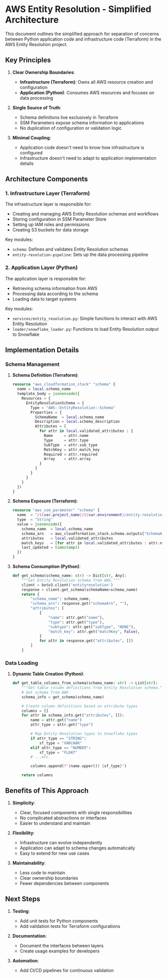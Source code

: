 # AWS Entity Resolution - Simplified Architecture

This document outlines the simplified approach for separation of concerns between Python application code and infrastructure code (Terraform) in the AWS Entity Resolution project.

## Key Principles

1. **Clear Ownership Boundaries**:
   - **Infrastructure (Terraform)**: Owns all AWS resource creation and configuration
   - **Application (Python)**: Consumes AWS resources and focuses on data processing

2. **Single Source of Truth**:
   - Schema definitions live exclusively in Terraform
   - SSM Parameters expose schema information to applications
   - No duplication of configuration or validation logic

3. **Minimal Coupling**:
   - Application code doesn't need to know how infrastructure is configured
   - Infrastructure doesn't need to adapt to application implementation details

## Architecture Components

### 1. Infrastructure Layer (Terraform)

The infrastructure layer is responsible for:

- Creating and managing AWS Entity Resolution schemas and workflows
- Storing configuration in SSM Parameter Store
- Setting up IAM roles and permissions
- Creating S3 buckets for data storage

Key modules:
- `schema`: Defines and validates Entity Resolution schemas
- `entity-resolution-pipeline`: Sets up the data processing pipeline

### 2. Application Layer (Python)

The application layer is responsible for:

- Retrieving schema information from AWS
- Processing data according to the schema
- Loading data to target systems

Key modules:
- `services/entity_resolution.py`: Simple functions to interact with AWS Entity Resolution
- `loader/snowflake_loader.py`: Functions to load Entity Resolution output to Snowflake

## Implementation Details

### Schema Management

1. **Schema Definition (Terraform)**:
   ```terraform
   resource "aws_cloudformation_stack" "schema" {
     name = local.schema_name
     template_body = jsonencode({
       Resources = {
         EntityResolutionSchema = {
           Type = "AWS::EntityResolution::Schema"
           Properties = {
             SchemaName  = local.schema_name
             Description = local.schema_description
             Attributes = [
               for attr in local.validated_attributes : {
                 Name     = attr.name
                 Type     = attr.type
                 SubType  = attr.sub_type
                 MatchKey = attr.match_key
                 Required = attr.required
                 Array    = attr.array
               }
             ]
           }
         }
       }
     })
   }
   ```

2. **Schema Exposure (Terraform)**:
   ```terraform
   resource "aws_ssm_parameter" "schema" {
     name  = "/${var.project_name}/${var.environment}/entity-resolution/schema"
     type  = "String"
     value = jsonencode({
       schema_name  = local.schema_name
       schema_arn   = aws_cloudformation_stack.schema.outputs["SchemaArn"]
       attributes   = local.validated_attributes
       match_keys   = [for attr in local.validated_attributes : attr.name if attr.match_key]
       last_updated = timestamp()
     })
   }
   ```

3. **Schema Consumption (Python)**:
   ```python
   def get_schema(schema_name: str) -> Dict[str, Any]:
       """Get Entity Resolution schema from AWS."""
       client = boto3.client('entityresolution')
       response = client.get_schema(schemaName=schema_name)
       return {
           "schema_name": schema_name,
           "schema_arn": response.get("schemaArn", ""),
           "attributes": [
               {
                   "name": attr.get("name"),
                   "type": attr.get("type"),
                   "subtype": attr.get("subType", "NONE"),
                   "match_key": attr.get("matchKey", False),
               }
               for attr in response.get("attributes", [])
           ]
       }
   ```

### Data Loading

1. **Dynamic Table Creation (Python)**:
   ```python
   def get_table_columns_from_schema(schema_name: str) -> List[str]:
       """Get table column definitions from Entity Resolution schema."""
       # Get schema from AWS
       schema_info = get_schema(schema_name)

       # Create column definitions based on attribute types
       columns = []
       for attr in schema_info.get("attributes", []):
           name = attr.get("name")
           attr_type = attr.get("type")

           # Map Entity Resolution types to Snowflake types
           if attr_type == "STRING":
               sf_type = "VARCHAR"
           elif attr_type == "NUMBER":
               sf_type = "FLOAT"
           # ...etc.

           columns.append(f"{name.upper()} {sf_type}")

       return columns
   ```

## Benefits of This Approach

1. **Simplicity**:
   - Clear, focused components with single responsibilities
   - No complicated abstractions or interfaces
   - Easier to understand and maintain

2. **Flexibility**:
   - Infrastructure can evolve independently
   - Application can adapt to schema changes automatically
   - Easy to extend for new use cases

3. **Maintainability**:
   - Less code to maintain
   - Clear ownership boundaries
   - Fewer dependencies between components

## Next Steps

1. **Testing**:
   - Add unit tests for Python components
   - Add validation tests for Terraform configurations

2. **Documentation**:
   - Document the interfaces between layers
   - Create usage examples for developers

3. **Automation**:
   - Add CI/CD pipelines for continuous validation
